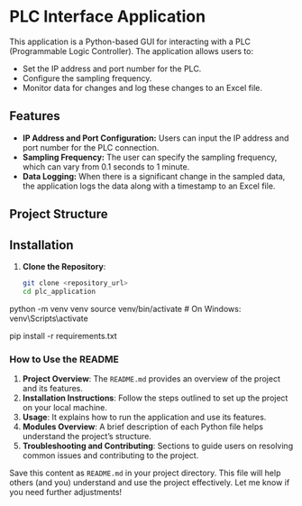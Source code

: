 # PLC Interface Application

This application is a Python-based GUI for interacting with a PLC (Programmable Logic Controller). The application allows users to:
- Set the IP address and port number for the PLC.
- Configure the sampling frequency.
- Monitor data for changes and log these changes to an Excel file.

## Features
- **IP Address and Port Configuration:** Users can input the IP address and port number for the PLC connection.
- **Sampling Frequency:** The user can specify the sampling frequency, which can vary from 0.1 seconds to 1 minute.
- **Data Logging:** When there is a significant change in the sampled data, the application logs the data along with a timestamp to an Excel file.

## Project Structure


## Installation

1. **Clone the Repository**:  
   ```bash
   git clone <repository_url>
   cd plc_application

python -m venv venv
source venv/bin/activate  # On Windows: venv\Scripts\activate

pip install -r requirements.txt


### How to Use the README
1. **Project Overview**: The `README.md` provides an overview of the project and its features.
2. **Installation Instructions**: Follow the steps outlined to set up the project on your local machine.
3. **Usage**: It explains how to run the application and use its features.
4. **Modules Overview**: A brief description of each Python file helps understand the project’s structure.
5. **Troubleshooting and Contributing**: Sections to guide users on resolving common issues and contributing to the project.

Save this content as `README.md` in your project directory. This file will help others (and you) understand and use the project effectively. Let me know if you need further adjustments!
